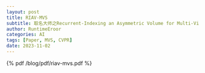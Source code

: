 ```yaml
---
layout: post
title: RIAV-MVS
subtitle: 取名大师之Recurrent-Indexing an Asymmetric Volume for Multi-View Stereo
author: RuntimeEroor
categories: AI
tags: [Paper, MVS, CVPR] 
date: 2023-11-02
---
```

{% pdf /blog/pdf/riav-mvs.pdf %}
